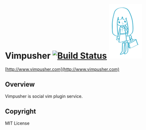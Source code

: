 Vimpusher [![Build Status](https://secure.travis-ci.org/banyan/Vimpusher.png)](http://travis-ci.org/banyan/Vimpusher)
![Alt text](https://github.com/banyan/banyan.github.com/raw/master/images/vimpusher/vimpusher-girl.png)
==============================================

[http://www.vimpusher.com](http://www.vimpusher.com)

Overview
------------------------------
Vimpusher is social vim plugin service.

Copyright
------------------------------

MIT License
